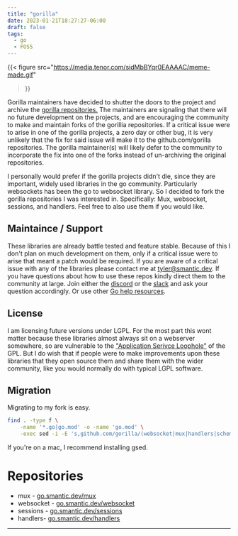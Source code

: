 ```yaml
---
title: "gorilla"
date: 2023-01-21T18:27:27-06:00
draft: false
tags:
  - go
  - FOSS
---
```


{{<
figure src="https://media.tenor.com/sidMbBYqr0EAAAAC/meme-made.gif"
>}}


Gorilla maintainers have decided  to shutter the doors to the project and archive the [gorilla repositories.](https://github.com/gorilla#gorilla-toolkit) 
The maintainers are signaling that there will no future development on the projects, and are encouraging the community to make and maintain forks of the 
gorillia repositories. If a critical issue were to arise in one of the gorilla projects, a zero day or other bug, it is very unlikely that the fix for said issue will make it to
the github.com/gorilla repositories. 
The gorilla maintainer(s) will likely defer to the community to incorporate the fix into one of the forks instead of un-archiving the original repositories.
  
I personally would prefer if the gorilla projects didn't die, since they are important, widely used libraries in the go community. Particularly websockets has been the go to websocket library. So I decided to fork the gorilla repositories I was interested in. Specifically: Mux, websocket, sessions, and handlers. Feel free to also use them if you would like.  


## Maintaince / Support

These libraries are already battle tested and feature stable. Because of this I don't plan on much development on them, only if a critical issue were to arise that meant a patch would be required. If you are aware of a critical issue with any of the libraries please contact me at tyler@smantic.dev. 
If you have questions about how to use these repos kindly direct them to the community at large. Join either the [discord](https://discord.gg/golang) or the [slack](https://blog.gopheracademy.com/gophers-slack-community/) and ask your question accordingly.
Or use other [Go help resources](https://go.dev/help).

## License
I am licensing future versions under LGPL. For the most part this wont matter because these libraries almost always sit on a webserver somewhere, so are vulnerable to the ["Application Serivce Loophole"](https://fossa.com/blog/open-source-software-licenses-101-agpl-license/) of the GPL. But I do wish that if people were to make improvements upon these libraries that they open source them and share them with the wider community, like you would normally do with typical LGPL software.  

## Migration

Migrating to my fork is easy. 
```bash 
find . -type f \
    -name '*.go|go.mod' -o -name 'go.mod' \
    -exec sed -i -E 's,github.com/gorilla/(websocket|mux|handlers|schema),go.smantic.dev/\1,g' {} \;
```

If you're on a mac, I recommend installing gsed.


# Repositories  

* mux - [go.smantic.dev/mux](https://github.com/smantic/mux)
* websocket - [go.smantic.dev/websocket](https://github.com/smantic/websocket)
* sessions - [go.smantic.dev/sessions](https://github.com/smantic/sessions)
* handlers- [go.smantic.dev/handlers](https://github.com/smantic/handlers)

---
[^1]: Yes I know that lots of corporations ban any use of AGPL licensed software in their products. 
